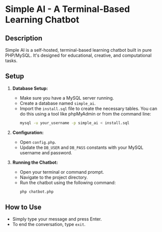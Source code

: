 # Simple AI - A Terminal-Based Learning Chatbot

## Description

Simple AI is a self-hosted, terminal-based learning chatbot built in pure PHP/MySQL. It's designed for educational, creative, and computational tasks.

## Setup

1.  **Database Setup:**
    *   Make sure you have a MySQL server running.
    *   Create a database named `simple_ai`.
    *   Import the `install.sql` file to create the necessary tables. You can do this using a tool like phpMyAdmin or from the command line:
        ```bash
        mysql -u your_username -p simple_ai < install.sql
        ```

2.  **Configuration:**
    *   Open `config.php`.
    *   Update the `DB_USER` and `DB_PASS` constants with your MySQL username and password.

3.  **Running the Chatbot:**
    *   Open your terminal or command prompt.
    *   Navigate to the project directory.
    *   Run the chatbot using the following command:
        ```bash
        php chatbot.php
        ```

## How to Use

*   Simply type your message and press Enter.
*   To end the conversation, type `exit`.
